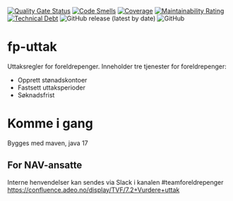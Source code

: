 [![Quality Gate Status](https://sonarcloud.io/api/project_badges/measure?project=navikt_fp-uttak&metric=alert_status)](https://sonarcloud.io/dashboard?id=navikt_fp-uttak)
[![Code Smells](https://sonarcloud.io/api/project_badges/measure?project=navikt_fp-uttak&metric=code_smells)](https://sonarcloud.io/dashboard?id=navikt_fp-uttak)
[![Coverage](https://sonarcloud.io/api/project_badges/measure?project=navikt_fp-uttak&metric=coverage)](https://sonarcloud.io/dashboard?id=navikt_fp-uttak)
[![Maintainability Rating](https://sonarcloud.io/api/project_badges/measure?project=navikt_fp-uttak&metric=sqale_rating)](https://sonarcloud.io/dashboard?id=navikt_fp-uttak)
[![Technical Debt](https://sonarcloud.io/api/project_badges/measure?project=navikt_fp-uttak&metric=sqale_index)](https://sonarcloud.io/dashboard?id=navikt_fp-uttak)
![GitHub release (latest by date)](https://img.shields.io/github/v/release/navikt/fp-uttak)
![GitHub](https://img.shields.io/github/license/navikt/fp-uttak)

fp-uttak
================

Uttaksregler for foreldrepenger.
Inneholder tre tjenester for foreldrepenger:
* Opprett stønadskontoer
* Fastsett uttaksperioder
* Søknadsfrist

# Komme i gang

Bygges med maven, java 17

## For NAV-ansatte

Interne henvendelser kan sendes via Slack i kanalen #teamforeldrepenger
https://confluence.adeo.no/display/TVF/7.2+Vurdere+uttak
